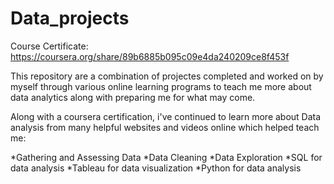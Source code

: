 # Data_projects

Course Certificate: https://coursera.org/share/89b6885b095c09e4da240209ce8f453f

This repository are a combination of projectes completed and worked on by myself through various online learning programs to teach me more about data 
analytics along with preparing me for what may come. 

Along with a coursera certification, i've continued to learn more about Data analysis from many helpful websites and videos online which helped teach me:

*Gathering and Assessing Data
*Data Cleaning
*Data Exploration
*SQL for data analysis
*Tableau for data visualization
*Python for data analysis
